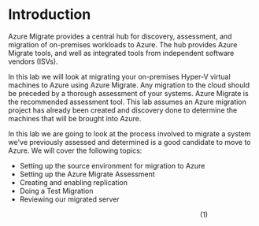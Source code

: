 # Introduction

Azure Migrate provides a central hub for discovery, assessment, and migration of on-premises workloads to Azure. The hub provides Azure Migrate tools, and well as integrated tools from independent software vendors (ISVs).

In this lab we will look at migrating your on-premises Hyper-V virtual machines to Azure using Azure Migrate. Any migration to the cloud should be preceded by a thorough assessment of your systems. Azure Migrate is the recommended assessment tool. This lab assumes an Azure migration project has already been created and discovery done to determine the machines that will be brought into Azure. 

In this lab we are going to look at the process involved to migrate a system we've previously assessed and determined is a good candidate to move to Azure. We will cover the following topics:

  * Setting up the source environment for migration to Azure
  * Setting up the Azure Migrate Assessment
  * Creating and enabling replication
  * Doing a Test Migration
  * Reviewing our migrated server



&nbsp;&nbsp;&nbsp;&nbsp;&nbsp;&nbsp;&nbsp;&nbsp;&nbsp;&nbsp;&nbsp;&nbsp;&nbsp;&nbsp;&nbsp;&nbsp;&nbsp;&nbsp;&nbsp;&nbsp;&nbsp;&nbsp;&nbsp;&nbsp;&nbsp;&nbsp;&nbsp;&nbsp;&nbsp;&nbsp;&nbsp;&nbsp;&nbsp;&nbsp;&nbsp;&nbsp;&nbsp;&nbsp;&nbsp;&nbsp;&nbsp;&nbsp;&nbsp;&nbsp;&nbsp;&nbsp;&nbsp;&nbsp;&nbsp;&nbsp;&nbsp;&nbsp;&nbsp;&nbsp;&nbsp;&nbsp;&nbsp;&nbsp;&nbsp;&nbsp;&nbsp;&nbsp;&nbsp;&nbsp;&nbsp;&nbsp;&nbsp;&nbsp;&nbsp;&nbsp;&nbsp;&nbsp;&nbsp;&nbsp;&nbsp;&nbsp;&nbsp;&nbsp;&nbsp;&nbsp;&nbsp;&nbsp;&nbsp;&nbsp;&nbsp;&nbsp;&nbsp;&nbsp;&nbsp;&nbsp;&nbsp;&nbsp;&nbsp;&nbsp;&nbsp;&nbsp;&nbsp;&nbsp;&nbsp;(1)
